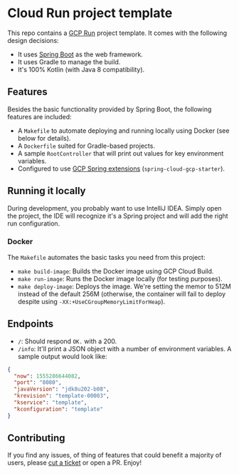# Cloud Run project template

This repo contains a [GCP Run](https://cloud.google.com/run/) project template. It comes with the following design decisions:
- It uses [Spring Boot](/HELP.md) as the web framework.
- It uses Gradle to manage the build.
- It's 100% Kotlin (with Java 8 compatibility).

## Features

Besides the basic functionality provided by Spring Boot, the following features are included:
- A `Makefile` to automate deploying and running locally using Docker (see below for details).
- A `Dockerfile` suited for Gradle-based projects.
- A sample `RootController` that will print out values for key environment variables.
- Configured to use [GCP Spring extensions](https://github.com/spring-cloud/spring-cloud-gcp) (`spring-cloud-gcp-starter`). 

## Running it locally

During development, you probably want to use IntelliJ IDEA. Simply open the project, the IDE will recognize it's a Spring project and will add the right run configuration.

### Docker

The `Makefile` automates the basic tasks you need from this project:
- `make build-image`: Builds the Docker image using GCP Cloud Build.
- `make run-image`: Runs the Docker image locally (for testing purposes).
- `make deploy-image`: Deploys the image. We're setting the memor to 512M instead of the default 256M (otherwise, the container will fail to deploy despite using `-XX:+UseCGroupMemoryLimitForHeap`).

## Endpoints

- `/`: Should respond `OK.` with a 200.
- `/info`: It'll print a JSON object with a number of environment variables. A sample output would look like:

```json
{
  "now": 1555286644082,
  "port": "8080",
  "javaVersion": "jdk8u202-b08",
  "krevision": "template-00003",
  "kservice": "template",
  "kconfiguration": "template"
}

```

## Contributing

If you find any issues, of thing of features that could benefit a majority of users, please [cut a ticket](https://github.com/zugaldia/cloudrun-template/issues) or open a PR. Enjoy!
